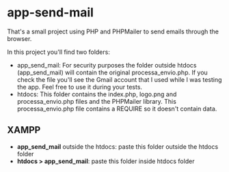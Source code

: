 # app-send-mail
That's a small project using PHP and PHPMailer to send emails through the browser.

In this project you'll find two folders: 

<ul>
  
  <li>app_send_mail: For security purposes the folder outside htdocs (app_send_mail) will contain the original processa_envio.php. If you check the file you'll see the Gmail account that I used while I was testing the app. Feel free to use it during your tests.</li>

  <li>htdocs: This folder contains the index.php, logo.png and processa_envio.php files and the PHPMailer library. This processa_envio.php file contains a REQUIRE so it doesn't contain data.</li>

</ul>

<h2>XAMPP</h2>

<ul>
  
  <li><strong>app_send_mail</strong> outside the htdocs: paste this folder outside the htdocs folder</li>
  <li><strong>htdocs > app_send_mail</strong>: paste this folder inside htdocs folder</li>

</ul>
